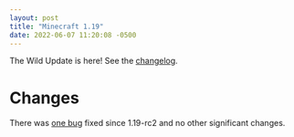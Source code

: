 ```yaml
---
layout: post
title: "Minecraft 1.19"
date: 2022-06-07 11:20:08 -0500
---
```


The Wild Update is here! See the [changelog](https://www.minecraft.net/en-us/article/the-wild-update-out-today-java).

# Changes

There was [one bug](https://bugs.mojang.com/browse/MC-249780) fixed since 1.19-rc2 and no other significant changes.

